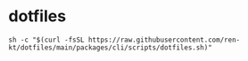 # dotfiles

```
sh -c "$(curl -fsSL https://raw.githubusercontent.com/ren-kt/dotfiles/main/packages/cli/scripts/dotfiles.sh)"
```
